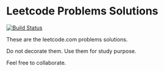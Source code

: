 # Leetcode Problems Solutions

[![Build Status](https://travis-ci.org/fabiomatavelli/leetcode.svg?branch=master)](https://travis-ci.org/fabiomatavelli/leetcode)

These are the leetcode.com problems solutions.

Do not decorate them. Use them for study purpose.

Feel free to collaborate.